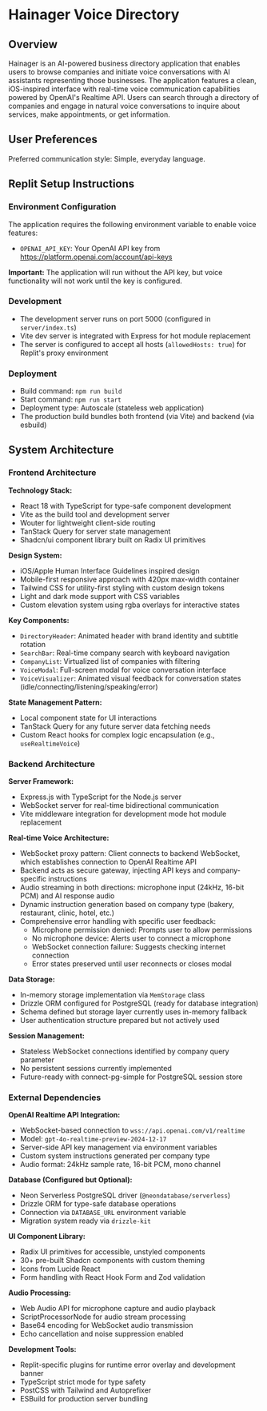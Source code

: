 # Hainager Voice Directory

## Overview

Hainager is an AI-powered business directory application that enables users to browse companies and initiate voice conversations with AI assistants representing those businesses. The application features a clean, iOS-inspired interface with real-time voice communication capabilities powered by OpenAI's Realtime API. Users can search through a directory of companies and engage in natural voice conversations to inquire about services, make appointments, or get information.

## User Preferences

Preferred communication style: Simple, everyday language.

## Replit Setup Instructions

### Environment Configuration
The application requires the following environment variable to enable voice features:

- `OPENAI_API_KEY`: Your OpenAI API key from https://platform.openai.com/account/api-keys

**Important:** The application will run without the API key, but voice functionality will not work until the key is configured.

### Development
- The development server runs on port 5000 (configured in `server/index.ts`)
- Vite dev server is integrated with Express for hot module replacement
- The server is configured to accept all hosts (`allowedHosts: true`) for Replit's proxy environment

### Deployment
- Build command: `npm run build`
- Start command: `npm run start`
- Deployment type: Autoscale (stateless web application)
- The production build bundles both frontend (via Vite) and backend (via esbuild)

## System Architecture

### Frontend Architecture

**Technology Stack:**
- React 18 with TypeScript for type-safe component development
- Vite as the build tool and development server
- Wouter for lightweight client-side routing
- TanStack Query for server state management
- Shadcn/ui component library built on Radix UI primitives

**Design System:**
- iOS/Apple Human Interface Guidelines inspired design
- Mobile-first responsive approach with 420px max-width container
- Tailwind CSS for utility-first styling with custom design tokens
- Light and dark mode support with CSS variables
- Custom elevation system using rgba overlays for interactive states

**Key Components:**
- `DirectoryHeader`: Animated header with brand identity and subtitle rotation
- `SearchBar`: Real-time company search with keyboard navigation
- `CompanyList`: Virtualized list of companies with filtering
- `VoiceModal`: Full-screen modal for voice conversation interface
- `VoiceVisualizer`: Animated visual feedback for conversation states (idle/connecting/listening/speaking/error)

**State Management Pattern:**
- Local component state for UI interactions
- TanStack Query for any future server data fetching needs
- Custom React hooks for complex logic encapsulation (e.g., `useRealtimeVoice`)

### Backend Architecture

**Server Framework:**
- Express.js with TypeScript for the Node.js server
- WebSocket server for real-time bidirectional communication
- Vite middleware integration for development mode hot module replacement

**Real-time Voice Architecture:**
- WebSocket proxy pattern: Client connects to backend WebSocket, which establishes connection to OpenAI Realtime API
- Backend acts as secure gateway, injecting API keys and company-specific instructions
- Audio streaming in both directions: microphone input (24kHz, 16-bit PCM) and AI response audio
- Dynamic instruction generation based on company type (bakery, restaurant, clinic, hotel, etc.)
- Comprehensive error handling with specific user feedback:
  - Microphone permission denied: Prompts user to allow permissions
  - No microphone device: Alerts user to connect a microphone
  - WebSocket connection failure: Suggests checking internet connection
  - Error states preserved until user reconnects or closes modal

**Data Storage:**
- In-memory storage implementation via `MemStorage` class
- Drizzle ORM configured for PostgreSQL (ready for database integration)
- Schema defined but storage layer currently uses in-memory fallback
- User authentication structure prepared but not actively used

**Session Management:**
- Stateless WebSocket connections identified by company query parameter
- No persistent sessions currently implemented
- Future-ready with connect-pg-simple for PostgreSQL session store

### External Dependencies

**OpenAI Realtime API Integration:**
- WebSocket-based connection to `wss://api.openai.com/v1/realtime`
- Model: `gpt-4o-realtime-preview-2024-12-17`
- Server-side API key management via environment variables
- Custom system instructions generated per company type
- Audio format: 24kHz sample rate, 16-bit PCM, mono channel

**Database (Configured but Optional):**
- Neon Serverless PostgreSQL driver (`@neondatabase/serverless`)
- Drizzle ORM for type-safe database operations
- Connection via `DATABASE_URL` environment variable
- Migration system ready via `drizzle-kit`

**UI Component Library:**
- Radix UI primitives for accessible, unstyled components
- 30+ pre-built Shadcn components with custom theming
- Icons from Lucide React
- Form handling with React Hook Form and Zod validation

**Audio Processing:**
- Web Audio API for microphone capture and audio playback
- ScriptProcessorNode for audio stream processing
- Base64 encoding for WebSocket audio transmission
- Echo cancellation and noise suppression enabled

**Development Tools:**
- Replit-specific plugins for runtime error overlay and development banner
- TypeScript strict mode for type safety
- PostCSS with Tailwind and Autoprefixer
- ESBuild for production server bundling